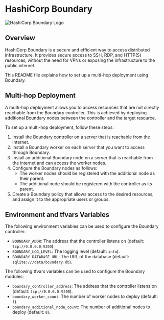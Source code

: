 # HashiCorp Boundary

![HashiCorp Boundary Logo](https://www.hashicorp.com/_next/static/media/colorwhite.997fcaf9.svg)

## Overview

HashiCorp Boundary is a secure and efficient way to access distributed infrastructure. It provides secure access to SSH, RDP, and HTTP(S) resources, without the need for VPNs or exposing the infrastructure to the public internet.

This README file explains how to set up a multi-hop deployment using Boundary.

## Multi-hop Deployment

A multi-hop deployment allows you to access resources that are not directly reachable from the Boundary controller. This is achieved by deploying additional Boundary nodes between the controller and the target resource.

To set up a multi-hop deployment, follow these steps:

1. Install the Boundary controller on a server that is reachable from the internet.
2. Install a Boundary worker on each server that you want to access through Boundary.
3. Install an additional Boundary node on a server that is reachable from the internet and can access the worker nodes.
4. Configure the Boundary nodes as follows:
   - The worker nodes should be registered with the additional node as their parent.
   - The additional node should be registered with the controller as its parent.
5. Create a Boundary policy that allows access to the desired resources, and assign it to the appropriate users or groups.

## Environment and tfvars Variables

The following environment variables can be used to configure the Boundary controller:

- `BOUNDARY_ADDR`: The address that the controller listens on (default: `tcp://0.0.0.0:9200`).
- `BOUNDARY_LOG_LEVEL`: The logging level (default: `info`).
- `BOUNDARY_DATABASE_URL`: The URL of the database (default: `sqlite:///data/boundary.db`).

The following tfvars variables can be used to configure the Boundary modules:

- `boundary_controller_address`: The address that the controller listens on (default: `tcp://0.0.0.0:9200`).
- `boundary_worker_count`: The number of worker nodes to deploy (default: `1`).
- `boundary_additional_node_count`: The number of additional nodes to deploy (default: `0`).